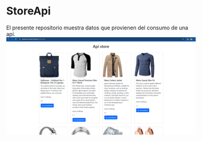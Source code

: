 # StoreApi
El presente repositorio muestra datos que provienen del consumo de una api.
![Texto alternativo](./imgs/image.png)
